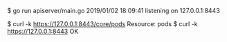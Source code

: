 $ go run apiserver/main.go
2019/01/02 18:09:41 listening on 127.0.0.1:8443

$ curl -k https://127.0.0.1:8443/core/pods
Resource: pods
$ curl -k https://127.0.0.1:8443
OK